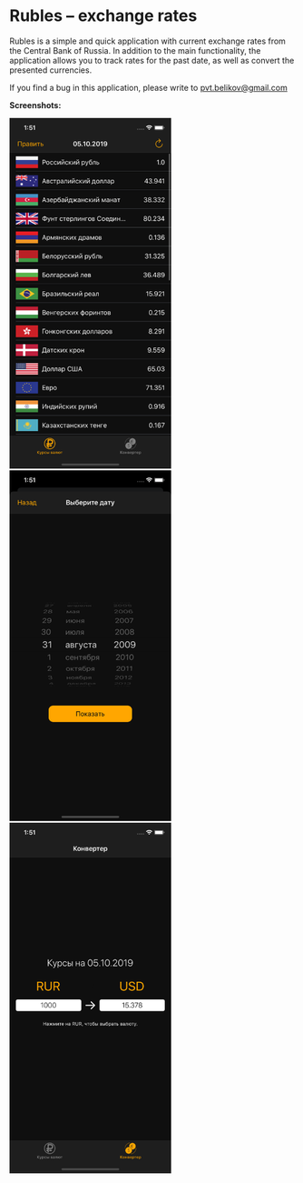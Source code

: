 # Rubles – exchange rates
Rubles is a simple and quick application with current exchange rates from the Central Bank of Russia. In addition to the main functionality, the application allows you to track rates for the past date, as well as convert the presented currencies.

If you find a bug in this application, please write to pvt.belikov@gmail.com

**Screenshots:**

<img src="./assets/main.png" width="285" /> <img src="./assets/date.png" width="285" /> <img src="./assets/converter.png" width="285"/>

